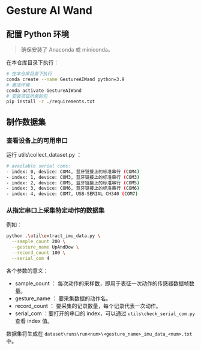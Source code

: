 # Gesture AI Wand

## 配置 Python 环境

> 确保安装了 Anaconda 或 miniconda。

在本仓库目录下执行：

```sh
# 在本仓库目录下执行
conda create --name GestureAIWand python=3.9
# 激活环境
conda activate GestureAIWand
# 安装项目所需的包
pip install -r ./requirements.txt
```

## 制作数据集

### 查看设备上的可用串口

运行 utils\collect_dataset.py ：

```sh
# available serial coms:
- index: 0, device: COM4, 蓝牙链接上的标准串行 (COM4)
- index: 1, device: COM3, 蓝牙链接上的标准串行 (COM3)
- index: 2, device: COM5, 蓝牙链接上的标准串行 (COM5)
- index: 3, device: COM6, 蓝牙链接上的标准串行 (COM6)
- index: 4, device: COM7, USB-SERIAL CH340 (COM7)
```

### 从指定串口上采集特定动作的数据集

例如：

```sh
python .\util\extract_imu_data.py \
  --sample_count 200 \
  --gesture_name UpAndDow \
  --record_count 100 \
  --serial_com 4
```

各个参数的意义：

- sample_count ： 每次动作的采样数，即用于表征一次动作的传感器数据帧数量。
- gesture_name ： 要采集数据的动作名。
- record_count ： 要采集的记录数量，每个记录代表一次动作。
- serial_com ：要打开的串口的 index，可以通过 `utils\check_serial_com.py` 查看 index 值。

数据集将生成在 `dataset\runs\run<num>\<gesture_name>_imu_data_<num>.txt` 中。
